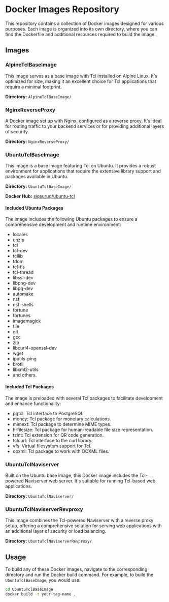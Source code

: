 # Docker Images Repository

This repository contains a collection of Docker images designed for various purposes. Each image is organized into its own directory, where you can find the Dockerfile and additional resources required to build the image.

## Images

### AlpineTclBaseImage

This image serves as a base image with Tcl installed on Alpine Linux. It's optimized for size, making it an excellent choice for Tcl applications that require a minimal footprint.

**Directory:** `AlpineTclBaseImage/`

### NginxReverseProxy

A Docker image set up with Nginx, configured as a reverse proxy. It's ideal for routing traffic to your backend services or for providing additional layers of security.

**Directory:** `NginxReverseProxy/`

### UbuntuTclBaseImage

This image is a base image featuring Tcl on Ubuntu. It provides a robust environment for applications that require the extensive library support and packages available in Ubuntu.

**Directory:** `UbuntuTclBaseImage/`

**Docker Hub:** [siqsuruq/ubuntu-tcl](https://hub.docker.com/r/siqsuruq/ubuntu-tcl)

#### Included Ubuntu Packages

The image includes the following Ubuntu packages to ensure a comprehensive development and runtime environment:

- locales
- unzip
- tcl
- tcl-dev
- tcllib
- tdom
- tcl-tls
- tcl-thread
- libssl-dev
- libpng-dev
- libpq-dev
- automake
- nsf
- nsf-shells
- fortune
- fortunes
- imagemagick
- file
- git
- gcc
- zip
- libcurl4-openssl-dev
- wget
- iputils-ping
- brotli
- libxml2-utils
- and others.

#### Included Tcl Packages

The image is preloaded with several Tcl packages to facilitate development and enhance functionality:

- pgtcl: Tcl interface to PostgreSQL.
- money: Tcl package for monetary calculations.
- mimext: Tcl package to determine MIME types.
- hrfilesize: Tcl package for human-readable file size representation.
- tzint: Tcl extension for QR code generation.
- tclcurl: Tcl interface to the curl library.
- vfs: Virtual filesystem support for Tcl.
- ooxml: Tcl package to work with OOXML files.


### UbuntuTclNaviserver

Built on the Ubuntu base image, this Docker image includes the Tcl-powered Naviserver web server. It's suitable for running Tcl-based web applications.

**Directory:** `UbuntuTclNaviserver/`

### UbuntuTclNaviserverRevproxy

This image combines the Tcl-powered Naviserver with a reverse proxy setup, offering a comprehensive solution for serving web applications with an additional layer of security or load balancing.

**Directory:** `UbuntuTclNaviserverRevproxy/`

## Usage

To build any of these Docker images, navigate to the corresponding directory and run the Docker build command. For example, to build the `UbuntuTclBaseImage`, you would use:

```bash
cd UbuntuTclBaseImage
docker build -t your-tag-name .
